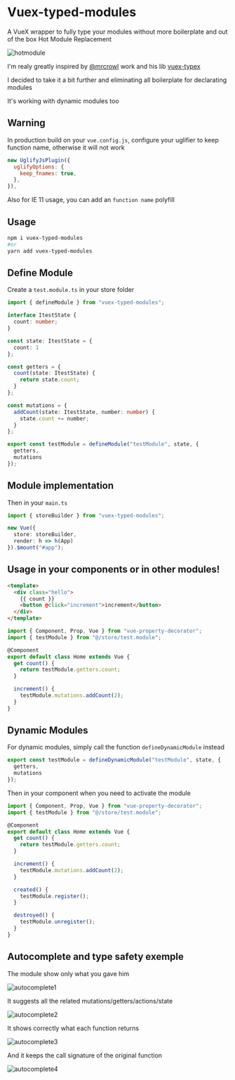 # Vuex-typed-modules

A VueX wrapper to fully type your modules without more boilerplate and out of the box Hot Module Replacement

![hotmodule](https://github.com/victorgarciaesgi/Vuex-typed-modules/blob/master/captures/hotmodule.png?raw=true)

I'm realy greatly inspired by [@mrcrowl](https://github.com/mrcrowl) work and his lib [vuex-typex](https://github.com/mrcrowl/vuex-typex)

I decided to take it a bit further and eliminating all boilerplate for declarating modules

It's working with dynamic modules too

## Warning

In production build on your `vue.config.js`, configure your uglifier to keep function name, otherwise it will not work

```javascript
new UglifyJsPlugin({
  uglifyOptions: {
    keep_fnames: true,
  },
}),
```

Also for IE 11 usage, you can add an `function name` polyfill

## Usage

```bash
npm i vuex-typed-modules
#or
yarn add vuex-typed-modules
```

## Define Module

Create a `test.module.ts` in your store folder

```typescript
import { defineModule } from "vuex-typed-modules";

interface ItestState {
  count: number;
}

const state: ItestState = {
  count: 1
};

const getters = {
  count(state: ItestState) {
    return state.count;
  }
};

const mutations = {
  addCount(state: ItestState, number: number) {
    state.count += number;
  }
};

export const testModule = defineModule("testModule", state, {
  getters,
  mutations
});
```

## Module implementation

Then in your `main.ts`

```typescript
import { storeBuilder } from "vuex-typed-modules";

new Vue({
  store: storeBuilder,
  render: h => h(App)
}).$mount("#app");
```

## Usage in your components or in other modules!

```html
<template>
  <div class="hello">
    {{ count }}
    <button @click="increment">increment</button>
  </div>
</template>
```

```typescript
import { Component, Prop, Vue } from "vue-property-decorator";
import { testModule } from "@/store/test.module";

@Component
export default class Home extends Vue {
  get count() {
    return testModule.getters.count;
  }

  increment() {
    testModule.mutations.addCount(2);
  }
}
```

## Dynamic Modules

For dynamic modules, simply call the function `defineDynamicModule` instead

```typescript
export const testModule = defineDynamicModule("testModule", state, {
  getters,
  mutations
});
```

Then in your component when you need to activate the module

```typescript
import { Component, Prop, Vue } from "vue-property-decorator";
import { testModule } from "@/store/test.module";

@Component
export default class Home extends Vue {
  get count() {
    return testModule.getters.count;
  }

  increment() {
    testModule.mutations.addCount(2);
  }

  created() {
    testModule.register();
  }

  destroyed() {
    testModule.unregister();
  }
}
```

## Autocomplete and type safety exemple

The module show only what you gave him

![autocomplete1](https://github.com/victorgarciaesgi/Vuex-typed-modules/blob/master/captures/autocomplete1.png?raw=true)

It suggests all the related mutations/getters/actions/state

![autocomplete2](https://github.com/victorgarciaesgi/Vuex-typed-modules/blob/master/captures/autocomplete2.png?raw=true)

It shows correctly what each function returns

![autocomplete3](https://github.com/victorgarciaesgi/Vuex-typed-modules/blob/master/captures/autocomplete3.png?raw=true)

And it keeps the call signature of the original function

![autocomplete4](https://github.com/victorgarciaesgi/Vuex-typed-modules/blob/master/captures/autocomplete4.png?raw=true)

```

```
